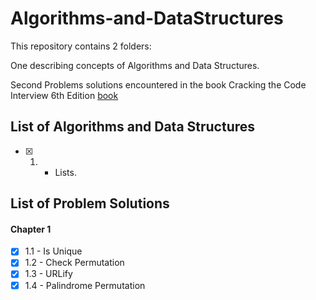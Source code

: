 # Algorithms-and-DataStructures


This repository contains 2 folders:

One describing concepts of Algorithms and Data Structures.

Second Problems solutions encountered in the book Cracking the Code Interview 6th Edition [book](https://www.amazon.com/Cracking-Coding-Interview-Programming-Questions/dp/0984782850) 

## List of Algorithms and Data Structures

- [x] 1. - Lists. 



## List of Problem Solutions

#### Chapter 1 
- [x] 1.1 - Is Unique
- [x] 1.2 - Check Permutation
- [x] 1.3 - URLify
- [x] 1.4 - Palindrome Permutation
